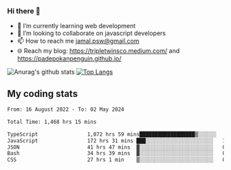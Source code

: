 ### Hi there 👋

<!--
**padepokanpenguin/padepokanpenguin** is a ✨ _special_ ✨ repository because its `README.md` (this file) appears on your GitHub profile.
-->

- 🌱 I’m currently learning  web development
- 👯 I’m looking to collaborate on javascript developers
- 📫 How to reach me jamal.psw@gmail.com
- 🌐 Reach my blog:
   https://tripletwinsco.medium.com/ and
   https://padepokanpenguin.github.io/

![Anurag's github stats](https://github-readme-stats.vercel.app/api?username=padepokanpenguin&count_private=true&disable_animations=false&show_icons=true&theme=default)
[![Top Langs](https://github-readme-stats.vercel.app/api/top-langs/?username=padepokanpenguin&theme=default&layout=compact)](https://github.com/padepokanpenguin)

## My coding stats

<!--START_SECTION:waka-->

```txt
From: 16 August 2022 - To: 02 May 2024

Total Time: 1,468 hrs 15 mins

TypeScript                1,072 hrs 59 mins██████████████████▒░░░░░░   73.08 %
JavaScript                172 hrs 31 mins ███░░░░░░░░░░░░░░░░░░░░░░   11.75 %
JSON                      41 hrs 47 mins  ▓░░░░░░░░░░░░░░░░░░░░░░░░   02.85 %
Bash                      34 hrs 39 mins  ▓░░░░░░░░░░░░░░░░░░░░░░░░   02.36 %
CSS                       27 hrs 1 min    ▒░░░░░░░░░░░░░░░░░░░░░░░░   01.84 %
```

<!--END_SECTION:waka-->


